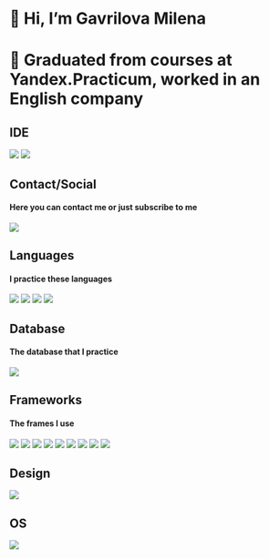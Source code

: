 # 👋 Hi, I’m Gavrilova Milena

# 🌱 Graduated from courses at Yandex.Practicum, worked in an English company

## IDE

<img src="https://img.shields.io/badge/Visual_Studio_Code-0078D4?style=for-the-badge&logo=visual%20studio%20code&logoColor=white">
<img src="https://img.shields.io/badge/WebStorm-000000?style=for-the-badge&logo=WebStorm&logoColor=white">

## Contact/Social
#### Here you can contact me or just subscribe to me

[<img src="https://img.shields.io/badge/@mlngvr-2CA5E0?style=for-the-badge&logo=telegram&logoColor=white"/>](https://t.me/mlngvr)

## Languages
#### I practice these languages
<p align="left">
<img src="https://img.shields.io/badge/HTML5-E34F26?style=for-the-badge&logo=html5&logoColor=white">
<img src="https://img.shields.io/badge/CSS3-1572B6?style=for-the-badge&logo=css3&logoColor=white">
<img src="https://img.shields.io/badge/JavaScript-323330?style=for-the-badge&logo=javascript&logoColor=F7DF1E"> 
<img src="https://img.shields.io/badge/TypeScript-007ACC?style=for-the-badge&logo=typescript&logoColor=white">
</p>

## Database
#### The database that I practice

<img src="https://img.shields.io/badge/MongoDB-4EA94B?style=for-the-badge&logo=mongodb&logoColor=white">

## Frameworks
#### The frames I use
<p align="left">
<img src="https://img.shields.io/badge/Node.js-43853D?style=for-the-badge&logo=node.js&logoColor=white">
<img src="https://img.shields.io/badge/npm-CB3837?style=for-the-badge&logo=npm&logoColor=white">
<img src="https://img.shields.io/badge/Express.js-000000?style=for-the-badge&logo=express&logoColor=white">
<img src="https://img.shields.io/badge/React-20232A?style=for-the-badge&logo=react&logoColor=61DAFB">
<img src="https://img.shields.io/badge/Angular-DD0031?style=for-the-badge&logo=angular&logoColor=white">
<img src="https://img.shields.io/badge/Git-F05032?style=for-the-badge&logo=git&logoColor=white">
<img src="https://img.shields.io/badge/Postman-FF6C37?style=for-the-badge&logo=Postman&logoColor=white"> 
<img src="https://img.shields.io/badge/Sass-CC6699?style=for-the-badge&logo=sass&logoColor=white">
<img src="https://img.shields.io/badge/Unity-100000?style=for-the-badge&logo=unity&logoColor=white">
</p>

## Design

<img src="https://img.shields.io/badge/Figma-F24E1E?style=for-the-badge&logo=figma&logoColor=white">

## OS

<img src="https://img.shields.io/badge/Windows-0078D6?style=for-the-badge&logo=windows&logoColor=white">

<!---
GavrilovaMilena/GavrilovaMilena is a ✨ special ✨ repository because its `README.md` (this file) appears on your GitHub profile.
You can click the Preview link to take a look at your changes.
--->
